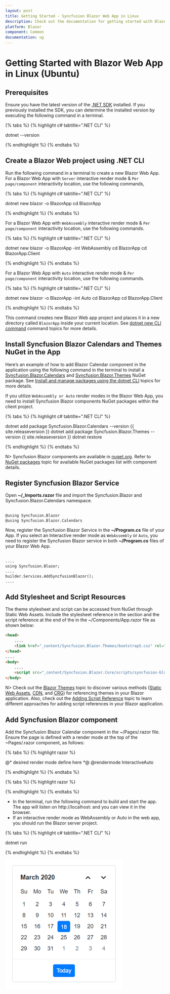 ```yaml
---
layout: post
title: Getting Started - Syncfusion Blazor Web App in Linux
description: Check out the documentation for getting started with Blazor Web App and Syncfusion Blazor Components in Visual Studio using .NET CLI and much more.
platform: Blazor
component: Common
documentation: ug
---
```


# Getting Started with Blazor Web App in Linux (Ubuntu)

## Prerequisites

Ensure you have the latest version of the [.NET SDK](https://learn.microsoft.com/en-us/dotnet/core/install/linux-ubuntu) installed. If you previously installed the SDK, you can determine the installed version by executing the following command in a terminal.

{% tabs %}
{% highlight c# tabtitle=".NET CLI" %}

dotnet --version

{% endhighlight %}
{% endtabs %}

## Create a Blazor Web project using .NET CLI

Run the following command in a terminal to create a new Blazor Web App. For a Blazor Web App with `Server` interactive render mode & `Per page/component` interactivity location, use the following commands,

{% tabs %}
{% highlight c# tabtitle=".NET CLI" %}

dotnet new blazor -o BlazorApp
cd BlazorApp

{% endhighlight %}
{% endtabs %}

For a Blazor Web App with `WebAssembly` interactive render mode & `Per page/component` interactivity location, use the following commands.

{% tabs %}
{% highlight c# tabtitle=".NET CLI" %}

dotnet new blazor -o BlazorApp -int WebAssembly
cd BlazorApp
cd BlazorApp.Client

{% endhighlight %}
{% endtabs %}

For a Blazor Web App with `Auto` interactive render mode & `Per page/component` interactivity location, use the following commands.

{% tabs %}
{% highlight c# tabtitle=".NET CLI" %}

dotnet new blazor -o BlazorApp -int Auto
cd BlazorApp
cd BlazorApp.Client

{% endhighlight %}
{% endtabs %}

This command creates new Blazor Web app project and places it in a new directory called `BlazorApp` inside your current location. See [dotnet new CLI command](https://learn.microsoft.com/en-us/aspnet/core/blazor/tooling?pivots=linux-macos&view=aspnetcore-8.0) command topics for more details.

## Install Syncfusion Blazor Calendars and Themes NuGet in the App

Here’s an example of how to add Blazor Calendar component in the application using the following command in the terminal to install a [Syncfusion.Blazor.Calendars](https://www.nuget.org/packages/Syncfusion.Blazor.Calendars/) and [Syncfusion.Blazor.Themes](https://www.nuget.org/packages/Syncfusion.Blazor.Themes/) NuGet package. See [Install and manage packages using the dotnet CLI](https://learn.microsoft.com/en-us/nuget/consume-packages/install-use-packages-dotnet-cli) topics for more details.

If you utilize `WebAssembly or Auto` render modes in the Blazor Web App, you need to install Syncfusion Blazor components NuGet packages within the client project.

{% tabs %}
{% highlight c# tabtitle=".NET CLI" %}

dotnet add package Syncfusion.Blazor.Calendars --version {{ site.releaseversion }}
dotnet add package Syncfusion.Blazor.Themes --version {{ site.releaseversion }}
dotnet restore

{% endhighlight %}
{% endtabs %}

N> Syncfusion Blazor components are available in [nuget.org](https://www.nuget.org/packages?q=syncfusion.blazor). Refer to [NuGet packages](https://blazor.syncfusion.com/documentation/nuget-packages) topic for available NuGet packages list with component details.

## Register Syncfusion Blazor Service

Open **~/_Imports.razor** file and import the Syncfusion.Blazor and Syncfusion.Blazor.Calendars namespace.


```cshtml

@using Syncfusion.Blazor
@using Syncfusion.Blazor.Calendars

```

Now, register the Syncfusion Blazor Service in the **~/Program.cs** file of your App.
If you select an Interactive render mode as `WebAssembly` or `Auto`, you need to register the Syncfusion Blazor service in both **~/Program.cs** files of your Blazor Web App.


```cshtml

....
using Syncfusion.Blazor;
....
builder.Services.AddSyncfusionBlazor();
....

```

## Add Stylesheet and Script Resources

The theme stylesheet and script can be accessed from NuGet through Static Web Assets. Include the stylesheet reference in the <head> section and the script reference at the end of the <body> in the ~/Components/App.razor file as shown below:

```html
<head>
    ....
    <link href="_content/Syncfusion.Blazor.Themes/bootstrap5.css" rel="stylesheet" />
</head>
....
<body>
    ....
    <script src="_content/Syncfusion.Blazor.Core/scripts/syncfusion-blazor.min.js" type="text/javascript"></script>
</body>
```

N> Check out the [Blazor Themes](https://blazor.syncfusion.com/documentation/appearance/themes) topic to discover various methods ([Static Web Assets](https://blazor.syncfusion.com/documentation/appearance/themes#static-web-assets), [CDN](https://blazor.syncfusion.com/documentation/appearance/themes#cdn-reference), and [CRG](https://blazor.syncfusion.com/documentation/common/custom-resource-generator)) for referencing themes in your Blazor application. Also, check out the [Adding Script Reference](https://blazor.syncfusion.com/documentation/common/adding-script-references) topic to learn different approaches for adding script references in your Blazor application.

## Add Syncfusion Blazor component

Add the Syncfusion Blazor Calendar component in the ~/Pages/.razor file. Ensure the page is defined with a render mode at the top of the ~Pages/.razor component, as follows:

{% tabs %}
{% highlight razor %}

@* desired render mode define here *@
@rendermode InteractiveAuto

{% endhighlight %}
{% endtabs %}

{% tabs %}
{% highlight razor %}

<SfCalendar TValue="DateTime" />

{% endhighlight %}
{% endtabs %}

*	In the terminal, run the following command to build and start the app. The app will listen on http://localhost:<port number> and you can view it in the browser.
*	If an interactive render mode as WebAssembly or Auto in the web app, you should run the Blazor server project.

{% tabs %}
{% highlight c# tabtitle=".NET CLI" %}

dotnet run

{% endhighlight %}
{% endtabs %}

![Blazor Calendar Component](images/output-calendar-using-blazor-webassembly.png)
